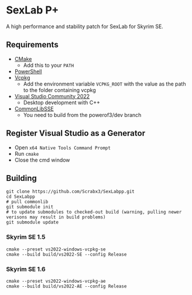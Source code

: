 # SexLab P+

A high performance and stability patch for SexLab for Skyrim SE.

## Requirements
* [CMake](https://cmake.org/)
	* Add this to your `PATH`
* [PowerShell](https://github.com/PowerShell/PowerShell/releases/latest)
* [Vcpkg](https://github.com/microsoft/vcpkg)
	* Add the environment variable `VCPKG_ROOT` with the value as the path to the folder containing vcpkg
* [Visual Studio Community 2022](https://visualstudio.microsoft.com/)
	* Desktop development with C++
* [CommonLibSSE](https://github.com/powerof3/CommonLibSSE/tree/dev)
	* You need to build from the powerof3/dev branch

## Register Visual Studio as a Generator
* Open `x64 Native Tools Command Prompt`
* Run `cmake`
* Close the cmd window

## Building
```
git clone https://github.com/Scrabx3/SexLabpp.git
cd SexLabpp
# pull commonlib
git submodule init
# to update submodules to checked-out build (warning, pulling newer verisons may result in build problems)
git submodule update
```

### Skyrim SE 1.5
```
cmake --preset vs2022-windows-vcpkg-se
cmake --build build/vs2022-SE --config Release
```
### Skyrim SE 1.6
```
cmake --preset vs2022-windows-vcpkg-ae
cmake --build build/vs2022-AE --config Release
```
